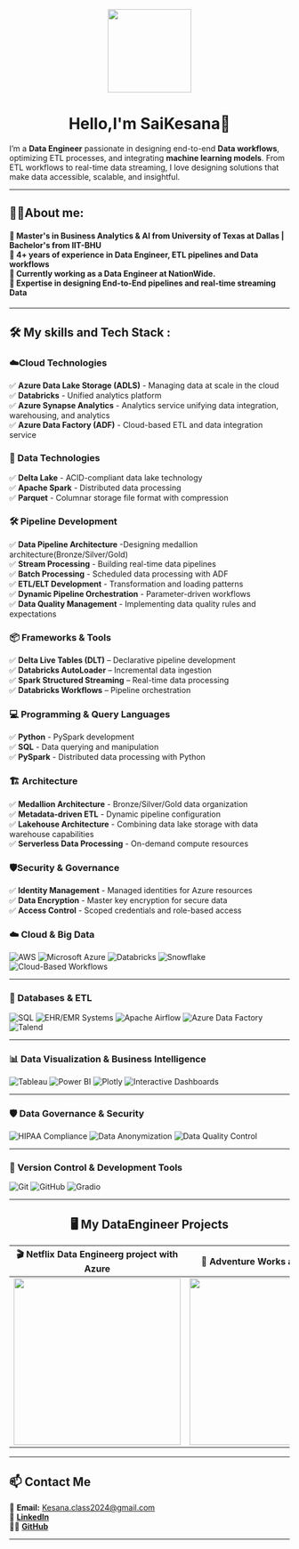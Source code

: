 <div align="center">
  <img height="150" src="https://media.licdn.com/dms/image/v2/D4D12AQE9fs-Wf9O9Uw/article-cover_image-shrink_600_2000/article-cover_image-shrink_600_2000/0/1683983298181?e=2147483647&v=beta&t=m9SSMugS3Z9-Bmw3vJWa3-RfwpZAwotLbGfuQcVpKBU"  />
</div>

<h1 align="center"> Hello,I'm SaiKesana👋</h1>

I’m a **Data Engineer** passionate in designing end-to-end **Data workflows**, optimizing ETL processes, and integrating **machine learning models**. From  ETL workflows to real-time data streaming, I love designing solutions that make data accessible, scalable, and insightful.

---

<h2 align="left">👨‍💻About me:</h2>

<h4 align="left">🔭 Master's in Business Analytics & AI from University of  Texas at Dallas | Bachelor's from IIT-BHU<br>🔭 4+ years of experience in Data Engineer, ETL pipelines  and Data workflows<br>🔭 Currently working as a Data Engineer at NationWide.<br>🔭 Expertise in designing End-to-End pipelines and real-time streaming Data</h4>

---

<h2 align="left">🛠 My skills and Tech Stack :</h2>

### **☁️Cloud Technologies**
✅ **Azure Data Lake Storage (ADLS)** - Managing data at scale in the cloud  
✅ **Databricks** - Unified analytics platform    
✅ **Azure Synapse Analytics** - Analytics service unifying data integration, warehousing, and analytics   
✅ **Azure Data Factory (ADF)** - Cloud-based ETL and data integration service   

### **🚀 Data Technologies**
✅ **Delta Lake** - ACID-compliant data lake technology      
✅ **Apache Spark** - Distributed data processing       
✅ **Parquet** - Columnar storage file format with compression      

### **🛠️ Pipeline Development**
✅ **Data Pipeline Architecture** -Designing medallion architecture(Bronze/Silver/Gold)         
✅ **Stream Processing** - Building real-time data pipelines      
✅ **Batch Processing** - Scheduled data processing with ADF        
✅ **ETL/ELT Development** - Transformation and loading patterns      
✅ **Dynamic Pipeline Orchestration** - Parameter-driven workflows        
✅ **Data Quality Management** - Implementing data quality rules and expectations     

### **📦 Frameworks & Tools**
✅ **Delta Live Tables (DLT)** – Declarative pipeline development   
✅ **Databricks AutoLoader** – Incremental data ingestion  
✅ **Spark Structured Streaming** –  Real-time data processing    
✅ **Databricks Workflows** – Pipeline orchestration

### **💻 Programming & Query Languages**
✅ **Python** - PySpark development  
✅ **SQL** - Data querying and manipulation   
✅ **PySpark** - Distributed data processing with Python   

### **🏗️ Architecture**
✅ **Medallion Architecture** - Bronze/Silver/Gold data organization     
✅ **Metadata-driven ETL** - Dynamic pipeline configuration     
✅ **Lakehouse Architecture** - Combining data lake storage with data warehouse capabilities      
✅ **Serverless Data Processing** - On-demand compute resources     

### **🛡️Security & Governance**
✅ **Identity Management** - Managed identities for Azure resources   
✅ **Data Encryption** - Master key encryption for secure data      
✅ **Access Control** - Scoped credentials and role-based access       


### **☁️ Cloud & Big Data**
![AWS](https://img.shields.io/badge/Amazon_AWS-232F3E?style=for-the-badge&logo=amazon-aws&logoColor=white)
![Microsoft Azure](https://img.shields.io/badge/Microsoft_Azure-0078D4?style=for-the-badge&logo=microsoft-azure&logoColor=white)
![Databricks](https://img.shields.io/badge/Databricks-FF3621?style=for-the-badge&logo=databricks&logoColor=white)
![Snowflake](https://img.shields.io/badge/Snowflake-29B5E8?style=for-the-badge&logo=snowflake&logoColor=white)
![Cloud-Based Workflows](https://img.shields.io/badge/Cloud_Workflows-009688?style=for-the-badge&logo=cloud&logoColor=white)

---

### **💾 Databases & ETL**
![SQL](https://img.shields.io/badge/SQL-4479A1?style=for-the-badge&logo=postgresql&logoColor=white)
![EHR/EMR Systems](https://img.shields.io/badge/EHR_EMR_Systems-00695C?style=for-the-badge&logo=healthcare&logoColor=white)
![Apache Airflow](https://img.shields.io/badge/Apache_Airflow-017CEE?style=for-the-badge&logo=apacheairflow&logoColor=white)
![Azure Data Factory](https://img.shields.io/badge/Azure_Data_Factory-0089D6?style=for-the-badge&logo=microsoftazure&logoColor=white)
![Talend](https://img.shields.io/badge/Talend-EB5424?style=for-the-badge&logo=talend&logoColor=white)

---

### **📊 Data Visualization & Business Intelligence**
![Tableau](https://img.shields.io/badge/Tableau-E97627?style=for-the-badge&logo=Tableau&logoColor=white)
![Power BI](https://img.shields.io/badge/PowerBI-F2C811?style=for-the-badge&logo=powerbi&logoColor=black)
![Plotly](https://img.shields.io/badge/Plotly-239120?style=for-the-badge&logo=plotly&logoColor=white)
![Interactive Dashboards](https://img.shields.io/badge/Interactive_Dashboards-7B1FA2?style=for-the-badge&logo=dashboard&logoColor=white)

---

### **🛡️ Data Governance & Security**
![HIPAA Compliance](https://img.shields.io/badge/HIPAA_Compliance-004D40?style=for-the-badge&logo=security&logoColor=white)
![Data Anonymization](https://img.shields.io/badge/Data_Anonymization-1E88E5?style=for-the-badge&logo=dataprivacy&logoColor=white)
![Data Quality Control](https://img.shields.io/badge/Data_Quality_Control-2E7D32?style=for-the-badge&logo=dataquality&logoColor=white)

---

### **📝 Version Control & Development Tools**
![Git](https://img.shields.io/badge/Git-F05032?style=for-the-badge&logo=git&logoColor=white)
![GitHub](https://img.shields.io/badge/GitHub-181717?style=for-the-badge&logo=github&logoColor=white)
![Gradio](https://img.shields.io/badge/Gradio-FF6F00?style=for-the-badge&logo=gradio&logoColor=white)


---
<h2 align = "center"> 🖥 My DataEngineer Projects </h2>

| 🎬 Netflix Data Engineerg project with Azure | 🚀 Adventure Works and Power Bi |
| :-: | :-: |
| [<img height="300" src="https://i.pcmag.com/imagery/reviews/05cItXL96l4LE9n02WfDR0h-5.fit_lim.size_1050x591.v1582751026.png"/>](https://github.com/Saikesana31/Netflix.git) | [<img height="300" src="https://community.fabric.microsoft.com/t5/image/serverpage/image-id/880688iFB5A3FCB0B21CE78?v=v2"/>](https://github.com/Saikesana31/Adventure_Works_DE.git) |


---

## 📫 Contact Me  
📧 **Email:** [Kesana.class2024@gmail.com](mailto:Kesana.class2024@gmail.com)  
🔗 **[LinkedIn](www.linkedin.com/in/saikesana)**  
👨‍💻 **[GitHub](https://github.com/Saikesana31)**  

---





